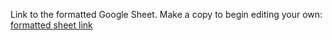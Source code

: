 Link to the formatted Google Sheet. Make a copy to begin editing your own: [formatted sheet link](https://docs.google.com/spreadsheets/d/1UZHyLjPSVlDFwF74wPH3G7IQMpHQR0sCth89FfjEV6k/edit?usp=sharing)
